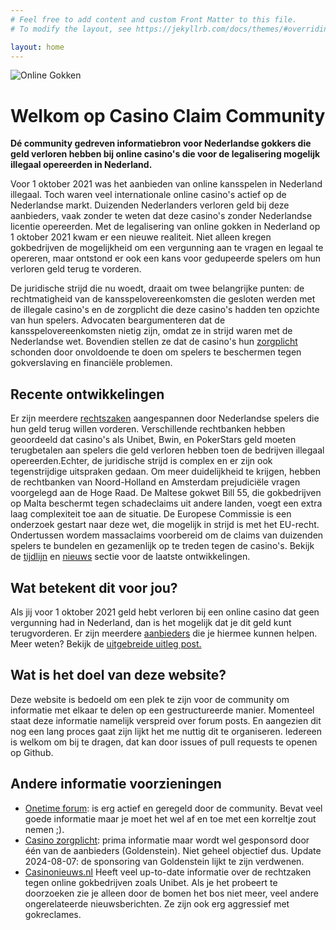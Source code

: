 ```yaml
---
# Feel free to add content and custom Front Matter to this file.
# To modify the layout, see https://jekyllrb.com/docs/themes/#overriding-theme-defaults

layout: home
---
```


<!-- <div class="crop-container">
        <img src="/assets/images/illustration.jpg" alt="Online Gokken">
</div>
 -->

<div class="hero-container">
<img src="/assets/images/illustration.jpg" alt="Online Gokken"/>
<div class="gradient-overlay"></div>
</div>

<div class="hero-content">
    <h1>Welkom op Casino Claim Community</h1>
    <p><strong>Dé community gedreven informatiebron voor Nederlandse gokkers die geld verloren hebben bij online casino's die voor de legalisering mogelijk illegaal opereerden in Nederland.</strong></p>
</div>

Voor 1 oktober 2021 was het aanbieden van online kansspelen in Nederland illegaal. Toch waren veel internationale online casino's actief op de Nederlandse markt. Duizenden Nederlanders verloren geld bij deze aanbieders, vaak zonder te weten dat deze casino's zonder Nederlandse licentie opereerden.  Met de legalisering van online gokken in Nederland op 1 oktober 2021 kwam er een nieuwe realiteit. Niet alleen kregen gokbedrijven de mogelijkheid om een vergunning aan te vragen en legaal te opereren, maar ontstond er ook een kans voor gedupeerde spelers om hun verloren geld terug te vorderen.

De juridische strijd die nu woedt, draait om twee belangrijke punten: de rechtmatigheid van de kansspelovereenkomsten die gesloten werden met de illegale casino's en de zorgplicht die deze casino's hadden ten opzichte van hun spelers. Advocaten beargumenteren dat de kansspelovereenkomsten nietig zijn, omdat ze in strijd waren met de Nederlandse wet. Bovendien stellen ze dat de casino's hun [zorgplicht](/uitleg/2024/07/11/Zorgplicht.html) schonden door onvoldoende te doen om spelers te beschermen tegen gokverslaving en financiële problemen.

## Recente ontwikkelingen
Er zijn meerdere [rechtszaken](/uitleg/2024/07/11/Rechtzaken.html) aangespannen door Nederlandse spelers die hun geld terug willen vorderen. Verschillende rechtbanken hebben geoordeeld dat casino's als Unibet, Bwin, en PokerStars geld moeten terugbetalen aan spelers die geld verloren hebben toen de bedrijven illegaal opereerden.Echter, de juridische strijd is complex en er zijn ook tegenstrijdige uitspraken gedaan. Om meer duidelijkheid te krijgen, hebben de rechtbanken van Noord-Holland en Amsterdam prejudiciële vragen voorgelegd aan de Hoge Raad. De Maltese gokwet Bill 55, die gokbedrijven op Malta beschermt tegen schadeclaims uit andere landen, voegt een extra laag complexiteit toe aan de situatie. De Europese Commissie is een onderzoek gestart naar deze wet, die mogelijk in strijd is met het EU-recht. Ondertussen wordem massaclaims voorbereid om de claims van duizenden spelers te bundelen en gezamenlijk op te treden tegen de casino's. Bekijk de [tijdlijn](/tijdlijn) en [nieuws](/nieuws) sectie voor de laatste ontwikkelingen.

## Wat betekent dit voor jou?

Als jij voor 1 oktober 2021 geld hebt verloren bij een online casino dat geen vergunning had in Nederland, dan is het mogelijk dat je dit geld kunt terugvorderen. Er zijn meerdere [aanbieders](/aanbieders) die je hiermee kunnen helpen. Meer weten? Bekijk de [uitgebreide uitleg post.](/uitleg/2024/07/24/uitgebreide-uitleg.html)

## Wat is het doel van deze website?

Deze website is bedoeld om een plek te zijn voor de community om informatie met elkaar te delen op een gestructureerde manier. Momenteel staat deze informatie namelijk verspreid over forum posts. En aangezien dit nog een lang proces gaat zijn lijkt het me nuttig dit te organiseren. Iedereen is welkom om bij te dragen, dat kan door issues of pull requests te openen op Github.

## Andere informatie voorzieningen

- [Onetime forum](https://forum.onetime.nl/topic/13959-casino-claim): is erg actief en geregeld door de community. Bevat veel goede informatie maar je moet het wel af en toe met een korreltje zout nemen ;).
- [Casino zorgplicht](https://casinozorgplicht.nl/): prima informatie maar wordt wel gesponsord door één van de aanbieders (Goldenstein). Niet geheel objectief dus. Update 2024-08-07: de sponsoring van Goldenstein lijkt te zijn verdwenen.
- [Casinonieuws.nl](https://casinonieuws.nl) Heeft veel up-to-date informatie over de rechtzaken tegen online gokbedrijven zoals Unibet. Als je het probeert te doorzoeken zie je alleen door de bomen het bos niet meer, veel andere ongerelateerde nieuwsberichten. Ze zijn ook erg aggressief met gokreclames.

